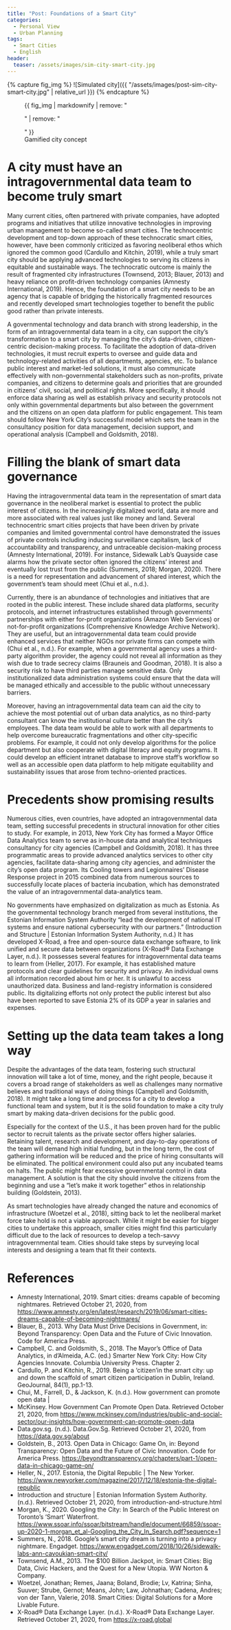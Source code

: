 ```yaml
---
title: "Post: Foundations of a Smart City"
categories:
  - Personal View
  - Urban Planning
tags:
  - Smart Cities
  - English
header:
  teaser: /assets/images/sim-city-smart-city.jpg
---
```

{% capture fig_img %}
![Simulated city]({{ "/assets/images/post-sim-city-smart-city.jpg" | relative_url }})
{% endcapture %}

<figure>
  {{ fig_img | markdownify | remove: "<p>" | remove: "</p>" }}
  <figcaption>Gamified city concept</figcaption>
</figure>

# A city must have an intragovernmental data team to become truly smart
Many current cities, often partnered with private companies, have adopted programs and initiatives that utilize innovative technologies in improving urban management to become so-called smart cities. The technocentric development and top-down approach of these technocratic smart cities, however, have been commonly criticized as favoring neoliberal ethos which ignored the common good (Cardullo and Kitchin, 2019), while a truly smart city should be applying advanced technologies to serving its citizens in equitable and sustainable ways. The technocratic outcome is mainly the result of fragmented city infrastructures (Townsend, 2013; Blauer, 2013) and heavy reliance on profit-driven technology companies (Amnesty International, 2019). Hence, the foundation of a smart city needs to be an agency that is capable of bridging the historically fragmented resources and recently developed smart technologies together to benefit the public good rather than private interests.

A governmental technology and data branch with strong leadership, in the form of an intragovernmental data team in a city, can support the city’s transformation to a smart city by managing the city’s data-driven, citizen-centric decision-making process. To facilitate the adoption of data-driven technologies, it must recruit experts to oversee and guide data and technology-related activities of all departments, agencies, etc. To balance public interest and market-led solutions, it must also communicate effectively with non-governmental stakeholders such as non-profits, private companies, and citizens to determine goals and priorities that are grounded in citizens’ civil, social, and political rights. More specifically, it should enforce data sharing as well as establish privacy and security protocols not only within governmental departments but also between the government and the citizens on an open data platform for public engagement. This team should follow New York City’s successful model which sets the team in the consultancy position for data management, decision support, and operational analysis (Campbell and Goldsmith, 2018).

# Filling the blank of smart data governance
Having the intragovernmental data team in the representation of smart data governance in the neoliberal market is essential to protect the public interest of citizens. In the increasingly digitalized world, data are more and more associated with real values just like money and land. Several technocentric smart cities projects that have been driven by private companies and limited governmental control have demonstrated the issues of private controls including inducing surveillance capitalism, lack of accountability and transparency, and untraceable decision-making process (Amnesty International, 2019). For instance, Sidewalk Lab’s Quayside case alarms how the private sector often ignored the citizens’ interest and eventually lost trust from the public (Summers, 2018; Morgan, 2020). There is a need for representation and advancement of shared interest, which the government’s team should meet (Chui et al., n.d.).

Currently, there is an abundance of technologies and initiatives that are rooted in the public interest. These include shared data platforms, security protocols, and internet infrastructures established through governments’ partnerships with either for-profit organizations (Amazon Web Services) or not-for-profit organizations (Comprehensive Knowledge Archive Network). They are useful, but an intragovernmental data team could provide enhanced services that neither NGOs nor private firms can compete with (Chui et al., n.d.). For example, when a governmental agency uses a third-party algorithm provider, the agency could not reveal all information as they wish due to trade secrecy claims (Brauneis and Goodman, 2018). It is also a security risk to have third parties manage sensitive data. Only institutionalized data administration systems could ensure that the data will be managed ethically and accessible to the public without unnecessary barriers.

Moreover, having an intragovernmental data team can aid the city to achieve the most potential out of urban data analytics, as no third-party consultant can know the institutional culture better than the city’s employees. The data team would be able to work with all departments to help overcome bureaucratic fragmentations and other city-specific problems. For example, it could not only develop algorithms for the police department but also cooperate with digital literacy and equity programs. It could develop an efficient intranet database to improve staff’s workflow so well as an accessible open data platform to help mitigate equitability and sustainability issues that arose from techno-oriented practices.

# Precedents show promising results
Numerous cities, even countries, have adopted an intragovernmental data team, setting successful precedents in structural innovation for other cities to study. For example, in 2013, New York City has formed a Mayor Office Data Analytics team to serve as in-house data and analytical techniques consultancy for city agencies (Campbell and Goldsmith, 2018). It has three programmatic areas to provide advanced analytics services to other city agencies, facilitate data-sharing among city agencies, and administer the city’s open data program. Its Cooling towers and Legionnaires’ Disease Response project in 2015 combined data from numerous sources to successfully locate places of bacteria incubation, which has demonstrated the value of an intragovernmental data-analytics team.

No governments have emphasized on digitalization as much as Estonia. As the governmental technology branch merged from several institutions, the Estonian Information System Authority “lead the development of national IT systems and ensure national cybersecurity with our partners.” (Introduction and Structure | Estonian Information System Authority, n.d.) It has developed X-Road, a free and open-source data exchange software, to link unified and secure data between organizations (X-Road® Data Exchange Layer, n.d.). It possesses several features for intragovernmental data teams to learn from (Heller, 2017). For example, it has established mature protocols and clear guidelines for security and privacy. An individual owns all information recorded about him or her. It is unlawful to access unauthorized data. Business and land-registry information is considered public. Its digitalizing efforts not only protect the public interest but also have been reported to save Estonia 2% of its GDP a year in salaries and expenses.

# Setting up the data team takes a long way
Despite the advantages of the data team, fostering such structural innovation will take a lot of time, money, and the right people, because it covers a broad range of stakeholders as well as challenges many normative believes and traditional ways of doing things (Campbell and Goldsmith, 2018). It might take a long time and process for a city to develop a functional team and system, but it is the solid foundation to make a city truly smart by making data-driven decisions for the public good. 

Especially for the context of the U.S., it has been proven hard for the public sector to recruit talents as the private sector offers higher salaries. Retaining talent, research and development, and day-to-day operations of the team will demand high initial funding, but in the long term, the cost of gathering information will be reduced and the price of hiring consultants will be eliminated. The political environment could also put any incubated teams on halts. The public might fear excessive governmental control in data management. A solution is that the city should involve the citizens from the beginning and use a “let’s make it work together” ethos in relationship building (Goldstein, 2013).

As smart technologies have already changed the nature and economics of infrastructure (Woetzel et al., 2018), sitting back to let the neoliberal market force take hold is not a viable approach. While it might be easier for bigger cities to undertake this approach, smaller cities might find this particularly difficult due to the lack of resources to develop a tech-savvy intragovernmental team. Cities should take steps by surveying local interests and designing a team that fit their contexts.
 
# References
+ Amnesty International, 2019. Smart cities: dreams capable of becoming nightmares. Retrieved October 21, 2020, from https://www.amnesty.org/en/latest/research/2019/06/smart-cities-dreams-capable-of-becoming-nightmares/
+ Blauer, B., 2013. Why Data Must Drive Decisions in Government, in: Beyond Transparency: Open Data and the Future of Civic Innovation. Code for America Press. 
+ Campbell, C. and Goldsmith, S., 2018. The Mayor’s Office of Data Analytics, in d’Almeida, A.C. (ed.) Smarter New York City: How City Agencies Innovate. Columbia University Press. Chapter 2.
+ Cardullo, P. and Kitchin, R., 2019. Being a ‘citizen’in the smart city: up and down the scaffold of smart citizen participation in Dublin, Ireland. GeoJournal, 84(1), pp.1-13.
+ Chui, M., Farrell, D., & Jackson, K. (n.d.). How government can promote open data | 
+ McKinsey. How Government Can Promote Open Data. Retrieved October 21, 2020, from https://www.mckinsey.com/industries/public-and-social-sector/our-insights/how-government-can-promote-open-data
+ Data.gov.sg. (n.d.). Data.Gov.Sg. Retrieved October 21, 2020, from https://data.gov.sg/about
+ Goldstein, B., 2013. Open Data in Chicago: Game On, in: Beyond Transparency: Open Data and the Future of Civic Innovation. Code for America Press. https://beyondtransparency.org/chapters/part-1/open-data-in-chicago-game-on/
+ Heller, N., 2017. Estonia, the Digital Republic | The New Yorker.  https://www.newyorker.com/magazine/2017/12/18/estonia-the-digital-republic
+ Introduction and structure | Estonian Information System Authority. (n.d.). Retrieved October 21, 2020, from introduction-and-structure.html
+ Morgan, K., 2020. Googling the City: In Search of the Public Interest on Toronto’s ‘Smart’ Waterfront. https://www.ssoar.info/ssoar/bitstream/handle/document/66859/ssoar-up-2020-1-morgan_et_al-Googling_the_City_In_Search.pdf?sequence=1
+ Summers, N., 2018. Google’s smart city dream is turning into a privacy nightmare. Engadget. https://www.engadget.com/2018/10/26/sidewalk-labs-ann-cavoukian-smart-city/ 
+ Townsend, A.M., 2013. The $100 Billion Jackpot, in: Smart Cities: Big Data, Civic Hackers, and the Quest for a New Utopia. WW Norton & Company.
+ Woetzel, Jonathan; Remes, Jaana; Boland, Brodie; Lv, Katrina; Sinha, Suuver; Strube, Gernot; Means, John; Law, Johnathan; Cadena, Andres; von der Tann, Valerie, 2018. Smart Cities: Digital Solutions for a More Livable Future.
+ X-Road® Data Exchange Layer. (n.d.). X-Road® Data Exchange Layer. Retrieved October 21, 2020, from https://x-road.global